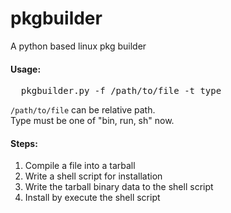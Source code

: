 pkgbuilder
==========

A python based linux pkg builder

<h4>Usage:</h4>
<pre>
  pkgbuilder.py -f /path/to/file -t type
</pre>
<code>/path/to/file</code> can be relative path.</code><br/>
Type must be one of "bin, run, sh" now.


<h4>Steps:</h4>
<ol>
  <li>Compile a file into a tarball</li>
  <li>Write a shell script for installation</li>
  <li>Write the tarball binary data to the shell script</li>
  <li>Install by execute the shell script</li>
</ol>
